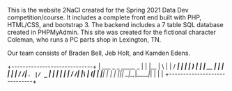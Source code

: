 This is the website 2NaCl created for the Spring 2021 Data Dev competition/course. It includes a complete front end built with PHP, HTML/CSS, and bootstrap 3. The backend includes a 7 table SQL database created in PHPMyAdmin. This site was created for the fictional character Coleman, who runs a PC parts shop in Lexington, TN.

Our team consists of Braden Bell, Jeb Holt, and Kamden Edens.

+-----------------------------+
|  ___  _   _        _____ _  |
| |__ \| \ | |      / ____| | |
|    ) |  \| | __ _| |    | | |
|   / /| . ` |/ _` | |    | | |
|  / /_| |\  | (_| | |____| | |
| |____|_| \_|\__,_|\_____|_| |
|                             |
+-----------------------------+  
